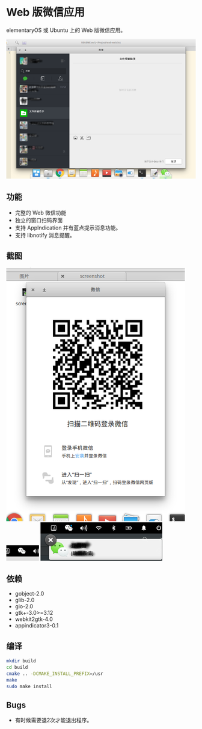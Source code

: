 # Web 版微信应用

elementaryOS 或 Ubuntu 上的 Web 版微信应用。

![](screenshot/screenshot1.png)

## 功能

 * 完整的 Web 微信功能
 * 独立的窗口扫码界面
 * 支持 AppIndication 并有蓝点提示消息功能。
 * 支持 libnotify 消息提醒。

## 截图

![](screenshot/screenshot2.png)
![](screenshot/screenshot3.png)
![](screenshot/screenshot4.png)

## 依赖

 * gobject-2.0
 * glib-2.0
 * gio-2.0
 * gtk+-3.0>=3.12
 * webkit2gtk-4.0
 * appindicator3-0.1

## 编译

```sh
mkdir build
cd build
cmake .. -DCMAKE_INSTALL_PREFIX=/usr
make
sudo make install
```

## Bugs

 * 有时候需要退2次才能退出程序。

